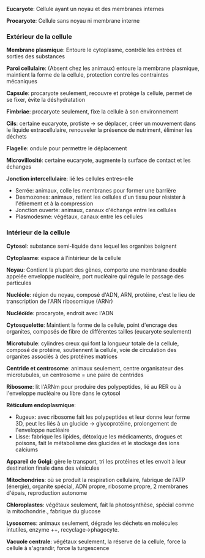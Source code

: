 **Eucaryote**: Cellule ayant un noyau et des membranes internes

**Procaryote**: Cellule sans noyau ni membrane interne

### Extérieur de la cellule
**Membrane plasmique**: Entoure le cytoplasme, contrôle les entrées et sorties des substances

**Paroi cellulaire**: (Absent chez les animaux) entoure la membrane plasmique, maintient la forme de la cellule, protection contre les contraintes mécaniques

**Capsule**: procaryote seulement, recouvre et protège la cellule, permet de se fixer, évite la déshydratation

**Fimbriae**: procaryote seulement, fixe la cellule à son environnement

**Cils**: certaine eucaryote, protiste $\rightarrow$ se déplacer, créer un mouvement dans le liquide extracellulaire, renouveler la présence de nutriment, éliminer les déchets

**Flagelle**: ondule pour permettre le déplacement

**Microvillosité**: certaine eucaryote, augmente la surface de contact et les échanges

**Jonction intercellulaire**: lié les cellules entres-elle
- Serrée: animaux, colle les membranes pour former une barrière
- Desmozones: animaux, retient les cellules d'un tissu pour résister à l'étirement et à la compression
- Jonction ouverte: animaux, canaux d'échange entre les cellules
- Plasmodesme: végétaux, canaux entre les cellules
### Intérieur de la cellule
**Cytosol**: substance semi-liquide dans lequel les organites baignent

**Cytoplasme**: espace à l'intérieur de la cellule

**Noyau**: Contient la plupart des gènes, comporte une membrane double appelée enveloppe nucléaire, port nucléaire qui régule le passage des particules

**Nucléole**: région du noyau, composé d'ADN, ARN, protéine, c'est le lieu de transcription de l'ARN ribosomique (ARNr)

**Nucléoïde**: procaryote, endroit avec l'ADN

**Cytosquelette**: Maintient la forme de la cellule, point d'encrage des organites, composés de fibre de différentes tailles (eucaryote seulement)

**Microtubule**: cylindres creux qui font la longueur totale de la cellule, composé de protéine, soutiennent la cellule, voie de circulation des organites associés à des protéines matrices

**Centride et centrosome**: animaux seulement, centre organisateur des microtubules, un centrosome = une paire de centrides

**Ribosome**: lit l'ARNm pour produire des polypeptides, lié au RER ou à l'enveloppe nucléaire ou libre dans le cytosol

**Réticulum endoplasmique**:
- Rugeux: avec ribosome fait les polypeptides et leur donne leur forme 3D, peut les liés à un glucide $\rightarrow$ glycoprotéine, prolongement de l'enveloppe nucléaire
- Lisse: fabrique les lipides, détoxique les médicaments, drogues et poisons, fait le métabolisme des glucides et le stockage des ions calciums

**Appareil de Golgi**: gère le transport, tri les protéines et les envoit à leur destination finale dans des vésicules

**Mitochondries**: où se produit la respiration cellulaire, fabrique de l'ATP (énergie), organite spécial, ADN propre, ribosome propre, 2 membranes d'épais, reproduction autonome

**Chloroplastes**: végétaux seulement, fait la photosynthèse, spécial comme la mitochondrie., fabrique du glucose

**Lysosomes**: animaux seulement, dégrade les déchets en molécules intutiles, enzyme ++, recyclage$\rightarrow$phagocyte.

**Vacuole centrale**: végétaux seulement, la réserve de la cellule, force la cellule à s'agrandir, force la turgescence

